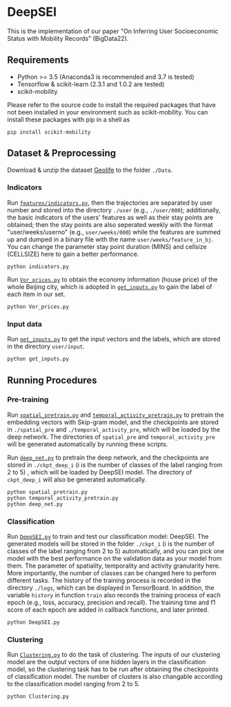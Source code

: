# DeepSEI

This is the implementation of our paper "On Inferring User Socioeconomic Status with Mobility Records" (BigData22).

## Requirements

* Python >= 3.5 (Anaconda3 is recommended and 3.7 is tested)
* Tensorflow & scikit-learn (2.3.1 and 1.0.2 are tested)
* scikit-mobility 

Please refer to the source code to install the required packages that have not been installed in your environment such as scikit-mobility. You can install these packages with pip in a shell as

```
pip install scikit-mobility
```

## Dataset & Preprocessing

Download & unzip the dataset [Geolife](http://research.microsoft.com/en-us/downloads/b16d359d-d164-469e-9fd4-daa38f2b2e13/) to the folder `./Data`. 

### Indicators
Run [`features/indicators.py`](features/indicators.py), then the trajectories are separated by user number and stored into the directory `./user` (e.g., `./user/000`); additionally, the basic indicators of the users' features as well as their stay points are obtained; then the stay points are also seperated weekly with the format "user/weeks/userno" (e.g., `user/weeks/000`) while the features are summed up and dumped in a binary file with the name `user/weeks/feature_in_bj`. You can change the parameter stay point duration (MINS) and cellsize (CELLSIZE) here to gain a better performance.
```
python indicators.py
```

Run [`Vor_prices.py`](Vor_prices.py) to obtain the economy information (house price) of the whole Beijing city, which is adopted in [`get_inputs.py`](./get_inputs.py) to gain the label of each item in our set.
```
python Vor_prices.py
```

### Input data
Run [`get_inputs.py`](./get_inputs.py) to get the input vectors and the labels, which are stored in the directory `user/input`.
```
python get_inputs.py 
```

## Running Procedures

### Pre-training
Run [`spatial_pretrain.py`](spatial_pretrain.py) and [`temporal_activity_pretrain.py`](temporal_activity_pretrain.py) to pretrain the embedding vectors with Skip-gram model, and the checkpoints are stored in `./spatial_pre` and `./temporal_activity_pre`, which will be loaded by the deep network. The directories of `spatial_pre` and `temporal_activity_pre` will be generated automatically by running these scripts.

Run [`deep_net.py`](deep_net.py) to pretrain the deep network, and the checkpoints are stored in `./ckpt_deep_i` (i is the number of classes of the label ranging from 2 to 5) , which will be loaded by DeepSEI model. The directory of `ckpt_deep_i` will also be generated automatically.
```
python spatial_pretrain.py
python temporal_activity_pretrain.py
python deep_net.py
```

### Classification
Run [`DeepSEI.py`](DeepSEI.py) to train and test our classification model: DeepSEI. The generated models will be stored in the folder `./ckpt_i` (i is the number of classes of the label ranging from 2 to 5) automatically, and you can pick one model with the best performance on the validation data as your model from them. The parameter of spatiality, temporality and activity granularity here. More importantly, 
the number of classes can be changed here to perform different tasks. The history of the training process is recorded in the directory `./logs`, which can be displayed in TensorBoard. In addition, the variable `history` in function `train` also records the training process of each epoch (e.g., loss, accuracy, precision and recall). The training time and f1 score of each epoch are added in callback functions, and later printed.
```
python DeepSEI.py
```

### Clustering
Run [`Clustering.py`](Clustering.py) to do the task of clustering. The inputs of our clustering model are the output vectors of one hidden layers in the classification model, so the clustering task has to be run after obtaining the checkpoints of classification model. The number of clusters is also changable according to the classification model ranging from 2 to 5.
```
python Clustering.py
```

